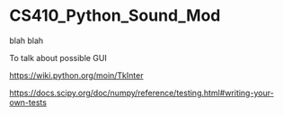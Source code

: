 # CS410_Python_Sound_Mod

blah blah

To talk about possible GUI

https://wiki.python.org/moin/TkInter

https://docs.scipy.org/doc/numpy/reference/testing.html#writing-your-own-tests
